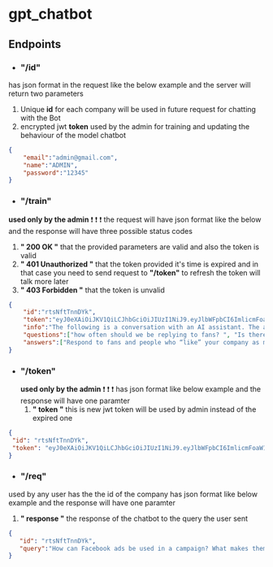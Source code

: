# gpt_chatbot


## Endpoints
* ### "/id" 
 has json format in the request like the below example and the server will return two parameters 
  1. Unique **id** for each company will be used in future request for chatting with the Bot 
  2. encrypted jwt **token** used by the admin for training and updating the behaviour of the model chatbot
```json
{
    "email":"admin@gmail.com",
    "name":"ADMIN",
    "password":"12345"
}
```
* ### "/train" 
 **used only by the admin** :exclamation: :exclamation: :exclamation:     the request will have json format like the below and the response will have three possible status codes 
 1. **" 200 OK "** that the provided parameters are valid and also the token is valid 
 2. **" 401 Unauthorized "** that the token provided it's time is expired and in that case you need to send request to **"/token"** to refresh the token will talk more later  
 3. **" 403 Forbidden "** that the token is unvalid
```json
{
    "id":"rtsNftTnnDYk",
    "token":"eyJ0eXAiOiJKV1QiLCJhbGciOiJIUzI1NiJ9.eyJlbWFpbCI6ImlicmFoaW1lbHNhd3lAZ21haWwuY29tIiwibmFtZSI6ImlicmFoaW0iLCJwYXNzd29yZCI6ImlicmFoaW0iLCJleHAiOjE2NDUzODIyMzB9.aQHjr_BBrTBSEdtbXSRLiXkC5m2Vh4W_OS6d31iIHlQ",
    "info":"The following is a conversation with an AI assistant. The assistant is helpful, creative, clever, and very friendly.",
    "questions":["how often should we be replying to fans? ", "Is there any value to creating and using Facebook groups? "],
    "answers":["Respond to fans and people who “like” your company as many times as possible. If they have a question or a request, spend the time to address these. Though this is a very time-consuming activity, it helps you increase brand awareness and drive happy reviews. ", "Facebook groups enable you to demonstrate your expertise in a specific area. If you remain an active member of the group community, your opinion will be valued and sought. As you build relationships with others immersed in the same field, you can increase your thought leadership and gain brand recognition. "]
}
```
* ### "/token"
  **used only by the admin** :exclamation: :exclamation: :exclamation:
 has json format like below example and the response will have one paramter
  1. **" token "** this is new jwt token will be used by admin instead of the expired one
 ```json
 {
  "id": "rtsNftTnnDYk",
  "token": "eyJ0eXAiOiJKV1QiLCJhbGciOiJIUzI1NiJ9.eyJlbWFpbCI6ImlicmFoaW1lbHNhd3lAZ21haWwuY29tIiwibmFtZSI6ImlicmFoaW0iLCJwYXNzd29yZCI6ImlicmFoaW0iLCJleHAiOjE2NDQ3NzA4NjV9.-MH8tAvpHuXcaYyI3v4BMCC2uglGQTxx13HjDPV2Hvo"
}
 ```
 * ### "/req"
 used by any user has the the id of the company has json format like below example and the response will have one paramter
  1. **" response "** the response of the chatbot to the query the user sent
 ```json
 {
    "id": "rtsNftTnnDYk",
    "query":"How can Facebook ads be used in a campaign? What makes them effective?"
}
 ```
